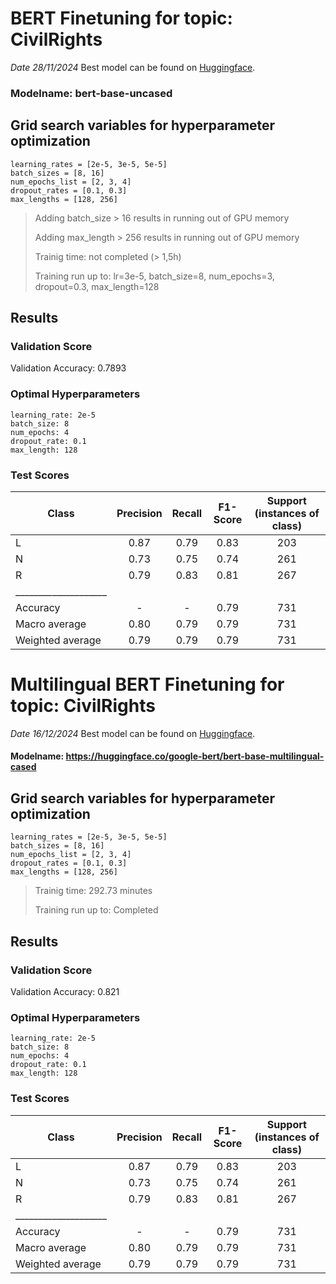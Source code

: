 # BERT Finetuning for topic: CivilRights
*Date 28/11/2024*
Best model can be found on [Huggingface](https://huggingface.co/n-Taco/issuepositions-environment-v1/tree/main).

### Modelname: bert-base-uncased

## Grid search variables for hyperparameter optimization
    learning_rates = [2e-5, 3e-5, 5e-5]
    batch_sizes = [8, 16]
    num_epochs_list = [2, 3, 4]
    dropout_rates = [0.1, 0.3]
    max_lengths = [128, 256]

> Adding batch_size > 16 results in running out of GPU memory
>
> Adding max_length > 256 results in running out of GPU memory
> 
> Trainig time: not completed (> 1,5h)
>
> Training run up to: lr=3e-5, batch_size=8, num_epochs=3, dropout=0.3, max_length=128
> 

## Results
### Validation Score
Validation Accuracy: 0.7893

### Optimal Hyperparameters
    learning_rate: 2e-5
    batch_size: 8
    num_epochs: 4
    dropout_rate: 0.1
    max_length: 128

### Test Scores
| Class    | Precision | Recall | F1-Score | Support (instances of class)|
| -------- | :-------: | :-------: | :-------: | :-------: |
| L | 0.87 | 0.79 | 0.83 | 203 | 
| N | 0.73 | 0.75 | 0.74 | 261 |    
| R | 0.79 | 0.83 | 0.81 | 267 |
| ____________________ |
| Accuracy | - | - | 0.79 | 731 |
| Macro average | 0.80 | 0.79 | 0.79 | 731 |
| Weighted average | 0.79 | 0.79 | 0.79 | 731 |

# Multilingual BERT Finetuning for topic: CivilRights
*Date 16/12/2024*
Best model can be found on [Huggingface](https://huggingface.co/n-Taco/issuepositions-environment-v1/tree/main).

#### Modelname: https://huggingface.co/google-bert/bert-base-multilingual-cased

## Grid search variables for hyperparameter optimization
    learning_rates = [2e-5, 3e-5, 5e-5]
    batch_sizes = [8, 16]
    num_epochs_list = [2, 3, 4]
    dropout_rates = [0.1, 0.3]
    max_lengths = [128, 256]

> Trainig time: 292.73 minutes
>
> Training run up to: Completed
> 

## Results
### Validation Score
Validation Accuracy: 0.821

### Optimal Hyperparameters
    learning_rate: 2e-5
    batch_size: 8
    num_epochs: 4
    dropout_rate: 0.1
    max_length: 128

### Test Scores
| Class    | Precision | Recall | F1-Score | Support (instances of class)|
| -------- | :-------: | :-------: | :-------: | :-------: |
| L | 0.87 | 0.79 | 0.83 | 203 | 
| N | 0.73 | 0.75 | 0.74 | 261 |    
| R | 0.79 | 0.83 | 0.81 | 267 |
| ____________________ |
| Accuracy | - | - | 0.79 | 731 |
| Macro average | 0.80 | 0.79 | 0.79 | 731 |
| Weighted average | 0.79 | 0.79 | 0.79 | 731 |

